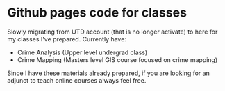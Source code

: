 # Github pages code for classes
 
Slowly migrating from UTD account (that is no longer activate) to here for my classes I've prepared. Currently have:

 - Crime Analysis (Upper level undergrad class)
 - Crime Mapping (Masters level GIS course focused on crime mapping)

Since I have these materials already prepared, if you are looking for an adjunct to teach online courses always feel free. 


